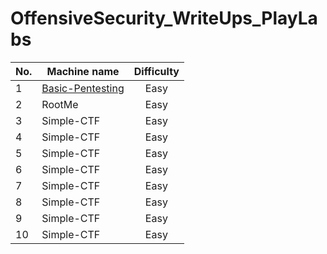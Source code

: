 # OffensiveSecurity_WriteUps_PlayLabs

| No.  | Machine name       |  Difficulty  |
| ---- | ------------------ | :-----------:|
| 1    | [Basic-Pentesting](../FunboxEasy/) | Easy         |
| 2    | RootMe             | Easy         |
| 3    | Simple-CTF         | Easy         |
| 4    | Simple-CTF         | Easy         |
| 5    | Simple-CTF         | Easy         |
| 6    | Simple-CTF         | Easy         |
| 7    | Simple-CTF         | Easy         |
| 8    | Simple-CTF         | Easy         |
| 9    | Simple-CTF         | Easy         |
| 10   | Simple-CTF         | Easy         |
